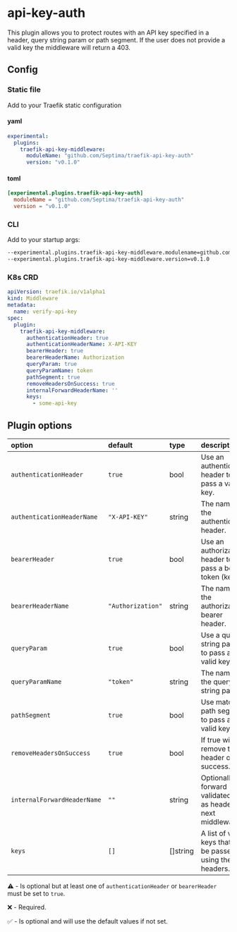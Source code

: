 # api-key-auth

This plugin allows you to protect routes with an API key specified in a header, query string param or path segment. If the user does not provide a valid key the middleware will return a 403.

## Config

### Static file

Add to your Traefik static configuration

#### yaml

```yaml
experimental:
  plugins:
    traefik-api-key-middleware:
      moduleName: "github.com/Septima/traefik-api-key-auth"
      version: "v0.1.0"
```

#### toml

```toml
[experimental.plugins.traefik-api-key-auth]
  moduleName = "github.com/Septima/traefik-api-key-auth"
  version = "v0.1.0"
```

### CLI

Add to your startup args:

```sh
--experimental.plugins.traefik-api-key-middleware.modulename=github.com/Septima/traefik-api-key-auth
--experimental.plugins.traefik-api-key-middleware.version=v0.1.0
```

### K8s CRD

```yaml
apiVersion: traefik.io/v1alpha1
kind: Middleware
metadata:
  name: verify-api-key
spec:
  plugin:
    traefik-api-key-middleware:
      authenticationHeader: true
      authenticationHeaderName: X-API-KEY
      bearerHeader: true
      bearerHeaderName: Authorization
      queryParam: true
      queryParamName: token
      pathSegment: true
      removeHeadersOnSuccess: true
      internalForwardHeaderName: ''
      keys:
        - some-api-key
```

## Plugin options

| option                     | default           | type     | description                                                    | optional |
| :------------------------- | :---------------- | :------- | :---------------------------------------------------------     | :------- |
| `authenticationHeader`     | `true`            | bool     | Use an authentication header to pass a valid key.              | ⚠️       |
| `authenticationHeaderName` | `"X-API-KEY"`     | string   | The name of the authentication header.                         | ✅       |
| `bearerHeader`             | `true`            | bool     | Use an authorization header to pass a bearer token (key).      | ⚠️       |
| `bearerHeaderName`         | `"Authorization"` | string   | The name of the authorization bearer header.                   | ✅       |
| `queryParam`               | `true`            | bool     | Use a query string param to pass a valid key.                  | ⚠️       |
| `queryParamName`           | `"token"`         | string   | The name of the query string param.                            | ✅       |
| `pathSegment`              | `true`            | bool     | Use match on path segment to pass a valid key.                 | ⚠️       |
| `removeHeadersOnSuccess`   | `true`            | bool     | If true will remove the header on success.                     | ✅       |
| `internalForwardHeaderName`| `""`                | string   | Optionally forward validated key as header to next middleware. | ✅       |
| `keys`                     | `[]`              | []string | A list of valid keys that can be passed using the headers.     | ❌       |

⚠️ - Is optional but at least one of `authenticationHeader` or `bearerHeader` must be set to `true`.

❌ - Required.

✅ - Is optional and will use the default values if not set.
